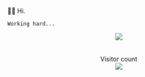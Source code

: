👋🏻 Hi.

``Working hard...``


<p align="center">
  <a href="https://github.com/ZhengLinLei/"><img src="https://github-readme-stats.vercel.app/api?username=ZhengLinLei"></a>
  <br><br><br>
  Visitor count<br>
  <img src="https://profile-counter.glitch.me/ZhengLinLei/count.svg" />
</p>
